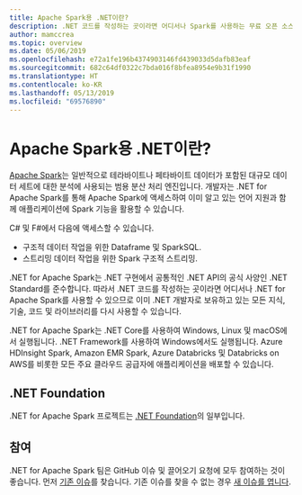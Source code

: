```yaml
---
title: Apache Spark용 .NET이란?
description: .NET 코드를 작성하는 곳이라면 어디서나 Spark를 사용하는 무료 오픈 소스 및 플랫폼 간 빅 데이터 분석 프레임워크인 .NET for Apache Spark에 대해 알아봅니다.
author: mamccrea
ms.topic: overview
ms.date: 05/06/2019
ms.openlocfilehash: e72a1fe196b4374903146fd439033d5dafb83eaf
ms.sourcegitcommit: 682c64df0322c7bda016f8bfea8954e9b31f1990
ms.translationtype: HT
ms.contentlocale: ko-KR
ms.lasthandoff: 05/13/2019
ms.locfileid: "69576890"
---
```

# <a name="what-is-net-for-apache-spark"></a>Apache Spark용 .NET이란?

[Apache Spark](https://spark.apache.org/)는 일반적으로 테라바이트나 페타바이트 데이터가 포함된 대규모 데이터 세트에 대한 분석에 사용되는 범용 분산 처리 엔진입니다. 개발자는 .NET for Apache Spark를 통해 Apache Spark에 액세스하여 이미 알고 있는 언어 지원과 함께 애플리케이션에 Spark 기능을 활용할 수 있습니다.

C# 및 F#에서 다음에 액세스할 수 있습니다.

* 구조적 데이터 작업을 위한 Dataframe 및 SparkSQL.
* 스트리밍 데이터 작업을 위한 Spark 구조적 스트리밍.

.NET for Apache Spark는 .NET 구현에서 공통적인 .NET API의 공식 사양인 .NET Standard를 준수합니다. 따라서 .NET 코드를 작성하는 곳이라면 어디서나 .NET for Apache Spark를 사용할 수 있으므로 이미 .NET 개발자로 보유하고 있는 모든 지식, 기술, 코드 및 라이브러리를 다시 사용할 수 있습니다.

.NET for Apache Spark는 .NET Core를 사용하여 Windows, Linux 및 macOS에서 실행됩니다. .NET Framework를 사용하여 Windows에서도 실행됩니다. Azure HDInsight Spark, Amazon EMR Spark, Azure Databricks 및 Databricks on AWS를 비롯한 모든 주요 클라우드 공급자에 애플리케이션을 배포할 수 있습니다.

## <a name="net-foundation"></a>.NET Foundation

.NET for Apache Spark 프로젝트는 [.NET Foundation](https://www.dotnetfoundation.org/)의 일부입니다.

## <a name="contributions"></a>참여

.NET for Apache Spark 팀은 GitHub 이슈 및 끌어오기 요청에 모두 참여하는 것이 좋습니다. 먼저 [기존 이슈](https://github.com/dotnet/spark/issues)를 찾습니다. 기존 이슈를 찾을 수 없는 경우 [새 이슈를 엽니다](https://github.com/dotnet/spark/issues?utf8=%E2%9C%93&q=is%3Aissue+is%3Aopen+).
